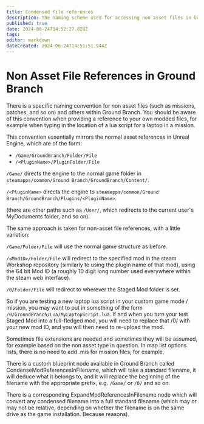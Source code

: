 ```yaml
---
title: Condensed file references
description: The naming scheme used for accessing non asset files in Ground Branch
published: true
date: 2024-06-24T14:52:27.828Z
tags: 
editor: markdown
dateCreated: 2024-06-24T14:51:51.944Z
---
```


# Non Asset File References in Ground Branch

There is a specific naming convention for non asset files (such as missions, patches, and so on) and others within Ground Branch. You should be aware of this convention when providing a reference to your own modded files, for example when typing in the location of a lua script for a laptop in a mission.

This convention essentially mirrors the normal asset references in Unreal Engine, which are of the form:

-   `/Game/GroundBranch/Folder/File`
-   `/<PluginName>/PluginFolder/File`

`/Game/` directs the engine to the normal game folder in `steamapps/common/Ground Branch/GroundBranch/Content/`.

`/<PluginName>` directs the engine to `steamapps/common/Ground Branch/GroundBranch/Plugins/<PluginName>`.

(there are other paths such as `/User/`, which redirects to the current user's MyDocuments folder, and so on).

The same approach is taken for non-asset file references, with a little variation:

`/Game/Folder/File` will use the normal game structure as before.

`/<ModID>/Folder/File` will redirect to the specified mod in the steam Workshop repository (similarly to using the plugin name of that mod), using the 64 bit Mod ID (a roughly 10 digit long number used everywhere within the steam web interface).

`/0/Folder/File` will redirect to wherever the Staged Mod folder is set.

So if you are testing a new laptop lua script in your custom game mode / mission, you may want to put in something of the form `/0/GroundBranch/Lua/MyLaptopScript.lua`. If and when you turn your test Staged Mod into a full-fledged mod, you will need to replace that /0/ with your new mod ID, and you will then need to re-upload the mod.

Sometimes file extensions are needed and sometimes they will be assumed, for example based on the non asset type in question. In map list options lists, there is no need to add .mis for mission files, for example.

There is a custom blueprint node available in Ground Branch called CondenseModReferencesInFilename, which will take a standard filename, it will deduce what it belongs to, and it will replace the beginning of the filename with the appropriate prefix, e.g. `/Game/` or `/0/` and so on.

There is a corresponding ExpandModReferencesInFilename node which will convert any condensed filename into a full standard filename (which may or may not be relative, depending on whether the filename is on the same drive as the game installation. Because reasons).
